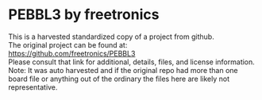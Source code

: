
# PEBBL3 by freetronics  
This is a harvested standardized copy of a project from github.  
The original project can be found at:  
https://github.com/freetronics/PEBBL3  
Please consult that link for additional, details, files, and license information.  
Note: It was auto harvested and if the original repo had more than one board file or anything out of the ordinary the files here are likely not representative.  
    